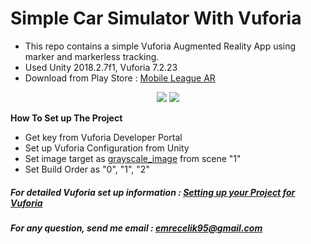 # Simple Car Simulator With Vuforia
- This repo contains a simple Vuforia Augmented Reality App using marker and markerless tracking.
- Used Unity 2018.2.7f1, Vuforia 7.2.23
- Download from Play Store : <a href="https://play.google.com/store/apps/details?id=com.Scrollend.MobileLeagueAR&hl=tr" target="_blank">Mobile League AR</a>

<p align="center">
<img src="https://lh3.googleusercontent.com/AFYN1QPC7VPMwp8O6oQMq6BOaWCu4SmrVlp6zdyh88MNTSZfKhKKvkEMDvVNhtpoKWZQ=w720-h310-rw">
<img src="https://lh3.googleusercontent.com/P3tHGUEGmpYjKz0ebAojoLYLqztA8XcYJRAGqej0xh4gx5pnszUyBBXUtTet6YQj11Cu=w720-h310-rw">
</p>

<b>How To Set up The Project</b>
- Get key from Vuforia Developer Portal
- Set up Vuforia Configuration from Unity
- Set image target as <a href="https://media.githubusercontent.com/media/emrecelik95/CSE462-HW1-Simple-AR-App-Using-Vuforia/master/Assets/Photos/grayscale_image.jpg?token=AgPs6WnzB1eF-h0f7zC5riynz-oHDTylks5cTKGVwA%3D%3D" target="_blank">grayscale_image</a> from scene "1"
- Set Build Order as "0", "1", "2"

##### For detailed Vuforia set up information : <a href="https://docs.unity3d.com/Manual/vuforia_get_started_project_setup.html" target="_blank">Setting up your Project for Vuforia</a>
##### For any question, send me email : emrecelik95@gmail.com
